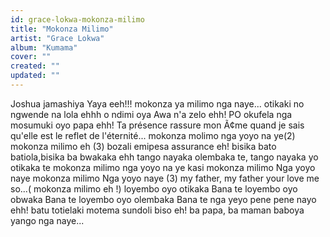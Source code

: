 ```yaml
---
id: grace-lokwa-mokonza-milimo
title: "Mokonza Milimo"
artist: "Grace Lokwa"
album: "Kumama"
cover: ""
created: ""
updated: ""
---
```


Joshua jamashiya Yaya eeh!!! mokonza ya milimo nga naye...
otikaki no ngwende na lola ehhh o ndimi oya Awa n'a zelo ehh!
PO okufela nga mosumuki oyo papa ehh!
Ta présence rassure mon Ã¢me
quand je sais qu'elle est le reflet de l'éternité...
mokonza molimo nga yoyo na ye(2)
mokonza milimo eh (3)
bozali emipesa assurance eh!
bisika bato batiola,bisika ba bwakaka ehh
tango nayaka olembaka te, tango nayaka yo otikaka te
mokonza milimo nga yoyo na ye
kasi mokonza milimo Nga yoyo naye
mokonza milimo Nga yoyo naye (3)
my father, my father your love me so...( mokonza milimo eh !)
loyembo oyo otikaka Bana te
loyembo oyo obwaka Bana te
loyembo oyo olembaka Bana te
nga yeyo pene pene nayo ehh!
batu totielaki motema sundoli biso eh! ba papa, ba maman baboya yango nga naye...